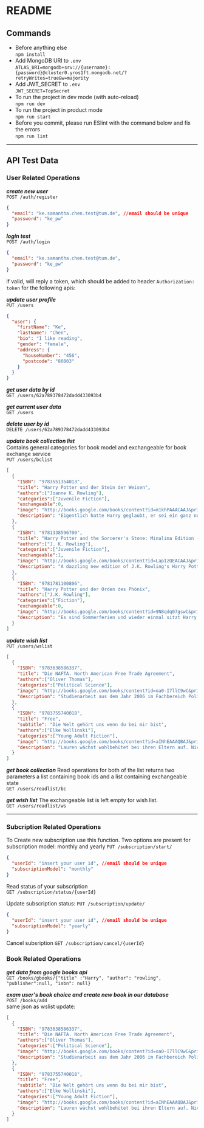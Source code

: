 # README

## Commands

- Before anything else  
  `npm install`
- Add MongoDB URI to `.env`  
  `ATLAS_URI=mongodb+srv://{username}:{password}@cluster0.yros1ft.mongodb.net/?retryWrites=true&w=majority`
- Add JWT_SECRET to `.env`  
  `JWT_SECRET=TopSecret`
- To run the project in dev mode (with auto-reload)  
  `npm run dev`
- To run the project in product mode  
  `npm run start`
- Before you commit, please run ESlint with the command below and fix the errors  
  `npm run lint`

---

## API Test Data

### User Related Operations

**_create new user_**  
`POST /auth/register`

```JSON
{
  "email": "ke.samantha.chen.test@tum.de", //email should be unique
  "password": "ke_pw"
}
```

**_login test_**  
`POST /auth/login`

```Json
{
  "email": "ke.samantha.chen.test@tum.de",
  "password": "ke_pw"
}
```

if valid, will reply a token, which should be added to header `Authorization: token` for the following apis:

**_update user profile_**  
`PUT /users`

```JSON
{
  "user": {
    "firstName": "Ke",
    "lastName": "Chen",
    "bio": "I like reading",
    "gender": "female",
    "address": {
      "houseNumber": "456",
      "postcode": "80803"
    }
  }
}
```

**_get user data by id_**  
`GET /users/62a789378472dadd433093b4`

**_get current user data_**  
`GET /users`

**_delete user by id_**  
`DELETE /users/62a789378472dadd433093b4`

**_update book collection list_**  
Contains general categories for book model and exchangeable for book exchange service  
`PUT /users/bclist`

```JSON
[
  {
    "ISBN": "9783551354013",
    "title": "Harry Potter und der Stein der Weisen",
    "authors":["Joanne K. Rowling"],
    "categories":["Juvenile Fiction"],
    "exchangeable":0,
    "image": "http://books.google.com/books/content?id=m1khPAAACAAJ&printsec=frontcover&img=1&zoom=1&source=gbs_api",
    "description": "Eigentlich hatte Harry geglaubt, er sei ein ganz normaler Junge. Zumindest bis zu seinem elften Geburtstag. Da erfährt er, dass er sich an der Schule für Hexerei und Zauberei einfinden soll. Und warum? Weil Harry ein Zauberer ist. Und so wird für Harry das erste Jahr in der Schule das spannendste, aufregendste und lustigste in seinem Leben. Er stürzt von einem Abenteuer in die nächste ungeheuerliche Geschichte, muss gegen Bestien, Mitschüler und Fabelwesen kämpfen. Da ist es gut, dass er schon Freunde gefunden hat, die ihm im Kampf gegen die dunklen Mächte zur Seite stehen."
  },
  {
    "ISBN": "9781338596700",
    "title": "Harry Potter and the Sorcerer's Stone: Minalima Edition (Harry Potter, Book 1), Volume 1",
    "authors":["J. K. Rowling"],
    "categories":["Juvenile Fiction"],
    "exchangeable":1,
    "image": "http://books.google.com/books/content?id=LapIzQEACAAJ&printsec=frontcover&img=1&zoom=1&source=gbs_api",
    "description": "A dazzling new edition of J.K. Rowling's Harry Potter and the Sorcerer's Stone, fully illustrated in brilliant color and featuring exclusive interactive paper craft elements, including a fold-out Hogwarts letter and more! In this stunning new edition of Harry Potter and the Sorcerer's Stone, experience the story as never before. J.K. Rowling's complete and unabridged text is accompanied by full-color illustrations on nearly every page and eight exclusive, interactive paper craft elements: Readers will open Harry's Hogwarts letter, reveal the magical entryway to Diagon Alley, make a sumptuous feast appear in the Great Hall, and more. Designed and illustrated by award-winning design studio MinaLima - best known for establishing the visual graphic style of the Harry Potter and Fantastic Beasts films - this edition is sure to be a keepsake for Harry Potter fans, a beautiful addition to any collector's bookshelf, and an enchanting way to introduce the first book in this beloved series to a new generation of readers."
  },
  {
    "ISBN": "9781781100806",
    "title": "Harry Potter und der Orden des Phönix",
    "authors":["J.K. Rowling"],
    "categories":["Fiction"],
    "exchangeable":0,
    "image": "http://books.google.com/books/content?id=9N8qdq07gswC&printsec=frontcover&img=1&zoom=1&edge=curl&source=gbs_api",
    "description": "Es sind Sommerferien und wieder einmal sitzt Harry bei den unmöglichen Dursleys im Ligusterweg fest. Doch diesmal treibt ihn größere Unruhe denn je - Warum schreiben seine Freunde Ron und Hermine nur so rätselhafte Briefe? Und vor allem: Warum erfährt er nichts über die dunklen Mächte, die inzwischen neu erstanden sind und sich unaufhaltsam über Harrys Welt verbreiten? Noch ahnt er nicht, was der geheimnisvolle Orden des Phönix gegen Voldemort ausrichten kann ... Als Harrys fünftes Schuljahr in Hogwarts beginnt, werden seine Sorgen nur noch größer. Und dann schlägt der Dunkle Lord wieder zu. Harry muss seine Freunde um sich scharen, sonst gibt es kein Entrinnen."
  }
]


```

**_update wish list_**  
`PUT /users/wslist`

```JSON
[
  {
    "ISBN": "9783638586337",
    "title": "Die NAFTA. North American Free Trade Agreement",
    "authors":["Oliver Thomas"],
    "categories":["Political Science"],
    "image": "http://books.google.com/books/content?id=oa0-I7llC9wC&printsec=frontcover&img=1&zoom=1&edge=curl&source=gbs_api",
    "description": "Studienarbeit aus dem Jahr 2006 im Fachbereich Politik - Internationale Politik - Thema: Globalisierung, pol. Ökonomie, Note: 1,7, Fachhochschule Münster, Veranstaltung: Regionalwissenschaften Lateinamerika, 8 Quellen im Literaturverzeichnis, Sprache: Deutsch, Abstract: Das Nordamerikanische Freihandelsabkommen NAFTA (North American Free Trade Agreement) ist ein zum 01.01.1994 gegründeter Wirtschaftsverbund zwischen den Vereinigten Staaten, Kanada und Mexiko. Das NAFTA-Abkommen löste das bis dato existierende Kanadisch-Amerikanische Freihandelsabkommen mit dem Ziel ab, die Zölle im bilateralen Handel innerhalb eines bestimmten Zeitraums zu eliminieren. Gemessen an der Bevölkerung ist mit dem NAFTA-Abkommen ein Wirtschaftsblock entstanden, der mit rd. 380 Mio. Einwohnern größer als der der Europäischen Union ist. Mit einem kumulierten BIP von 6.000 Milliarden US-Dollar gehört die NAFTA außerdem zu den größten Freihandelszonen der Welt. In den folgenden Kapiteln sollen das Zustandekommen und der Inhalt des Abkommens, die nationalen Interessen der beteiligten Staaten und die derzeitige Situation näher erläutert werden sowie ein kurzer Ausblick über Chancen und Perspektiven der NAFTA gegeben werden."
  },
  {
    "ISBN": "9783755740018",
    "title": "Free",
    "subtitle": "Die Welt gehört uns wenn du bei mir bist",
    "authors":["Elke Wollinski"],
    "categories":["Young Adult Fiction"],
    "image": "http://books.google.com/books/content?id=aINhEAAAQBAJ&printsec=frontcover&img=1&zoom=1&edge=curl&source=gbs_api",
    "description": "Lauren wächst wohlbehütet bei ihren Eltern auf. Nichts hasst sie mehr, als das langweilige Leben auf dem Land. Es stört sie, dass ihre Eltern ihr Leben diktieren wollen. Lauren liebt das Abenteuer und hält nichts davon, ein braves Mädchen zu sein. Eines Tages lernt sie den jungen Aussteiger Randy kennen. Dieser zeltet, begleitet von seinem Hund Earl und dem zahmen Frettchen Speedy, auf dem Grundstück ihres Nachbarn. Randy verkörpert für Lauren alles, was sie mit Abenteuer verbindet. Sie freundet sich mit ihm an und seine Lebensweise fasziniert sie immer mehr. Und nicht nur das. Sie verliebt sich hoffnungslos in ihn und brennt mit ihm durch. Randy ist der Sohn eines Dachdeckers. Er hasst nichts mehr, als sich den Vorschriften der Gesellschaft zu fügen. Deshalb steigt er aus und lebt seinen Traum, zu Fuß die gesamten USA zu durchqueren. Alles was ihm wichtig ist, nimmt er auf seine Reise mit. Seine Tiere und ein Zelt. Mehr nicht. Ohne Geld durch die Welt, lautet sein Motto. Als er Lauren begegnet verändert sich alles. Die beiden verlieben sich hoffnungslos ineinander. Gemeinsam mit ihr setzt er seine Reise fort. Was zunächst als harmloses Abenteuer beginnt, endet in Flucht und dem Kampf ums pure Überleben, als Randy eines versuchten Mordes bezichtigt wird."
  }
]
```

**_get book collection_**
Read operations for both of the list returns two parameters a list containing book ids and a list containing exchangeable state  
`GET /users/readlist/bc`

**_get wish list_**
The exchangeable list is left empty for wish list.  
`GET /users/readlist/ws`

---

### Subcription Related Operations

To Create new subscription use this function. Two options are present for subscription model: monthly and yearly
`PUT /subscription/start/`

```JSON
{
  "userId": "insert your user id", //email should be unique
  "subscriptionModel": "monthly"
}
```

Read status of your subscription  
`GET /subscription/status/{userId}`

Update subscription status:
`PUT /subscription/update/`

```JSON
{
  "userId": "insert your user id", //email should be unique
  "subscriptionModel": "yearly"
}
```

Cancel subsription
`GET /subscription/cancel/{userId}`

### Book Related Operations

**_get data from google books api_**  
`GET /books/gbooks/{"title" :"Harry", "author": "rowling", "publisher":null, "isbn": null}`

**_exam user's book choice and create new book in our database_**  
`POST /books/add`  
same json as wslist update:

```JSON
[
  {
    "ISBN": "9783638586337",
    "title": "Die NAFTA. North American Free Trade Agreement",
    "authors":["Oliver Thomas"],
    "categories":["Political Science"],
    "image": "http://books.google.com/books/content?id=oa0-I7llC9wC&printsec=frontcover&img=1&zoom=1&edge=curl&source=gbs_api",
    "description": "Studienarbeit aus dem Jahr 2006 im Fachbereich Politik - Internationale Politik - Thema: Globalisierung, pol. Ökonomie, Note: 1,7, Fachhochschule Münster, Veranstaltung: Regionalwissenschaften Lateinamerika, 8 Quellen im Literaturverzeichnis, Sprache: Deutsch, Abstract: Das Nordamerikanische Freihandelsabkommen NAFTA (North American Free Trade Agreement) ist ein zum 01.01.1994 gegründeter Wirtschaftsverbund zwischen den Vereinigten Staaten, Kanada und Mexiko. Das NAFTA-Abkommen löste das bis dato existierende Kanadisch-Amerikanische Freihandelsabkommen mit dem Ziel ab, die Zölle im bilateralen Handel innerhalb eines bestimmten Zeitraums zu eliminieren. Gemessen an der Bevölkerung ist mit dem NAFTA-Abkommen ein Wirtschaftsblock entstanden, der mit rd. 380 Mio. Einwohnern größer als der der Europäischen Union ist. Mit einem kumulierten BIP von 6.000 Milliarden US-Dollar gehört die NAFTA außerdem zu den größten Freihandelszonen der Welt. In den folgenden Kapiteln sollen das Zustandekommen und der Inhalt des Abkommens, die nationalen Interessen der beteiligten Staaten und die derzeitige Situation näher erläutert werden sowie ein kurzer Ausblick über Chancen und Perspektiven der NAFTA gegeben werden."
  },
  {
    "ISBN": "9783755740018",
    "title": "Free",
    "subtitle": "Die Welt gehört uns wenn du bei mir bist",
    "authors":["Elke Wollinski"],
    "categories":["Young Adult Fiction"],
    "image": "http://books.google.com/books/content?id=aINhEAAAQBAJ&printsec=frontcover&img=1&zoom=1&edge=curl&source=gbs_api",
    "description": "Lauren wächst wohlbehütet bei ihren Eltern auf. Nichts hasst sie mehr, als das langweilige Leben auf dem Land. Es stört sie, dass ihre Eltern ihr Leben diktieren wollen. Lauren liebt das Abenteuer und hält nichts davon, ein braves Mädchen zu sein. Eines Tages lernt sie den jungen Aussteiger Randy kennen. Dieser zeltet, begleitet von seinem Hund Earl und dem zahmen Frettchen Speedy, auf dem Grundstück ihres Nachbarn. Randy verkörpert für Lauren alles, was sie mit Abenteuer verbindet. Sie freundet sich mit ihm an und seine Lebensweise fasziniert sie immer mehr. Und nicht nur das. Sie verliebt sich hoffnungslos in ihn und brennt mit ihm durch. Randy ist der Sohn eines Dachdeckers. Er hasst nichts mehr, als sich den Vorschriften der Gesellschaft zu fügen. Deshalb steigt er aus und lebt seinen Traum, zu Fuß die gesamten USA zu durchqueren. Alles was ihm wichtig ist, nimmt er auf seine Reise mit. Seine Tiere und ein Zelt. Mehr nicht. Ohne Geld durch die Welt, lautet sein Motto. Als er Lauren begegnet verändert sich alles. Die beiden verlieben sich hoffnungslos ineinander. Gemeinsam mit ihr setzt er seine Reise fort. Was zunächst als harmloses Abenteuer beginnt, endet in Flucht und dem Kampf ums pure Überleben, als Randy eines versuchten Mordes bezichtigt wird."
  }
]
```
